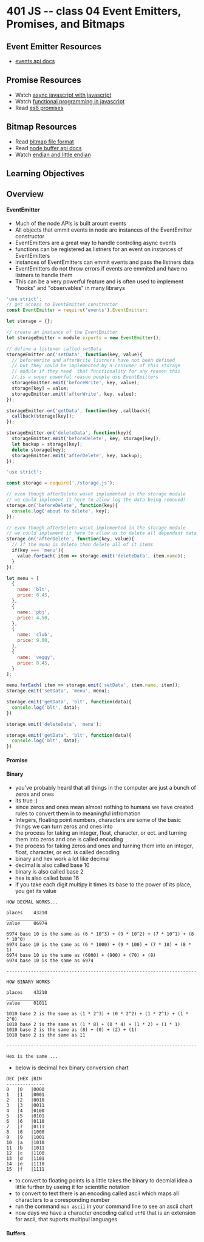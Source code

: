 401 JS -- class 04 Event Emitters, Promises, and Bitmaps
===

## Event Emitter Resources
* [events api docs]

## Promise Resources
* Watch [async javascript with javascript]
* Watch [functional programming in javascript]
* Read [es6 promises]

## Bitmap Resources
* Read [bitmap file format]
* Read  [node buffer api docs]
* Watch [endian and little endian]

## Learning Objectives
<!-- unordered list of learning objectives --> 

## Overview
#### EventEmitter
* Much of the node APIs is built arount events
* All objects that emmit events in node are instances of the EventEmitter constructor
* EventEmitters are a great way to handle controling async events
* functions can be registered as listners for an event on instances of EventEmitters 
* instances of EventEmitters can emmit events and pass the listners data
* EventEmitters do not throw errors if events are emmited and have no listners to handle them
 * This can be a very powerful feature and is often used to implement "hooks" and "observables" in many librarys

``` javascript
'use strict';
// get access to EventEmitter constructor
const EventEmitter = require('events').EventEmitter;

let storage = {};

// create an instance of the EventEmitter
let storageEmitter = module.exports = new EventEmitter();

// define a listener called setData
storageEmitter.on('setData', function(key, value){
  // beforeWrite and afterWrite listners have not been defined
  // but they could be implemented by a consumer of this storage 
  // module if they need  that functionality for any reason this 
  // is a super powerful reason people use EventEmitters
  storageEmitter.emit('beforeWrite', key, value);
  storage[key] = value; 
  storageEmitter.emit('afterWrite', key, value);
});

storageEmitter.on('getData', function(key ,callback){
  callback(storage[key]);
});

storageEmitter.on('deleteData', function(key){
  storageEmitter.emit('beforeDelete', key, storage[key]);
  let backup = storage[key];
  delete storage[key];
  storageEmitter.emit('afterDelete', key, backup);
});
```
``` javascript
'use strict';

const storage = require('./storage.js');

// even though afterDelete wasnt implemented in the storage module
// we could implement it here to allow log the data being removed!
storage.on('beforeDelete', function(key){
  console.log('about to delete', key);
});

// even though afterDelete wasnt implemented in the storage module
// we could implement it here to allow us to delete all dependant data!
storage.on('afterDelete', function(key, value){
  // if the menu is delete then delete all of it items
  if(key === 'menu'){
    value.forEach( item => storage.emit('deleteData', item.name));
  }
});

let menu = [
  {
    name: 'blt',
    price: 8.45,
  },
  {
    name: 'pbj',
    price: 4.50,
  },
  {
    name: 'club',
    price: 9.00,
  },
  {
    name: 'veggy',
    price: 8.45,
  }
];

menu.forEach( item => storage.emit('setData', item.name, item));
storage.emit('setData', 'menu', menu);

storage.emit('getData', 'blt', function(data){
  console.log('blt', data);
})

storage.emit('deleteData', 'menu');

storage.emit('getData', 'blt', function(data){
  console.log('blt', data);
})
```
#### Promise

#### Binary 
* you've probably heard that all things in the computer are just a bunch of zeros and ones
 * its true :)
* since zeros and ones mean almost nothing to humans we have created rules to convert them in to meaningful infromation
* Integers, floating point numbers, characters are some of the basic things we can turn zeros and ones into
* the process for taking an integer, float, character, or ect. and turning them into zeros and one is called encoding
* the process for taking zeros and ones and turning them into an integer, float, character, or ect. is called decoding
* binary and hex work a lot like decimal 
 * decimal is also called base 10
 * binary is also called base 2 
 * hex is also called base 16
 * if you take each digit multipy it times its base to the power of its place, you get its value
```
HOW DECMAL WORKS...

places    43210
_______________
value     06974

6974 base 10 is the same as (6 * 10^3) + (9 * 10^2) + (7 * 10^1) + (8 * 10^0)
6974 base 10 is the same as (6 * 1000) + (9 * 100) + (7 * 10) + (8 * 1)
6974 base 10 is the same as (6000) + (900) + (70) + (8)
6974 base 10 is the same as 6974

----------------------------------------------------------------------

HOW BINARY WORKS

places    43210
_______________
value     01011

1010 base 2 is the same as (1 * 2^3) + (0 * 2^2) + (1 * 2^1) + (1 * 2^0)
1010 base 2 is the same as (1 * 8) + (0 * 4) + (1 * 2) + (1 * 1)
1010 base 2 is the same as (8) + (0) + (2) + (1)
1010 base 2 is the same as 11

----------------------------------------------------------------------

Hex is the same ...
```
* below is decimal hex binary conversion chart
``` text
DEC |HEX |BIN
--------------
0   |0   |0000
1   |1   |0001   
2   |2   |0010   
3   |3   |0011   
4   |4   |0100   
5   |5   |0101   
6   |6   |0110   
7   |7   |0111   
8   |8   |1000   
9   |9   |1001   
10  |a   |1010   
11  |b   |1011   
12  |c   |1100   
13  |d   |1101   
14  |e   |1110   
15  |f   |1111   
```
* to convert to floating points is a little takes the binary to decmial idea a little further by useing it for scientific notation
* to convert to text there is an encoding called ascii which maps all characters to a coresponding number
 * run the command `man ascii` in your command line to see an ascii chart
* now days we have a character encoding called `utf8` that is an extension for ascii, that suports multipul languages

#### Buffers

<!--links -->
[events api docs]: https://nodejs.org/api/events.html
[async javascript with javascript]: https://www.youtube.com/watch?v=g90irqWEqd8
[functional programming in javascript]: https://www.youtube.com/watch?v=2d7s3spWAzo
[es6 promises]: https://medium.com/ecmascript-2015/es6-promises-9ca8d8b4aca6#.x683hhcy5
[bitmap file format]: https://en.wikipedia.org/wiki/BMP_file_format
[node buffer api docs]: https://nodejs.org/api/buffer.html
[endian and little endian]: https://www.youtube.com/watch?v=B50mNoVw21k
